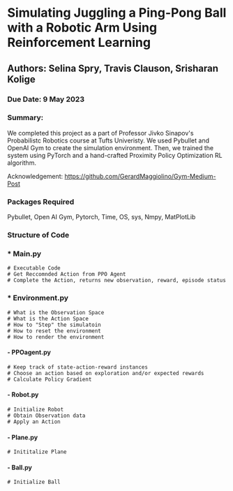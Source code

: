 # Simulating Juggling a Ping-Pong Ball with a Robotic Arm Using Reinforcement Learning
## Authors: Selina Spry, Travis Clauson, Srisharan Kolige
### Due Date: 9 May 2023

### Summary:

We completed this project as a part of Professor Jivko Sinapov's Probabilistc Robotics course at Tufts Univeristy. We used Pybullet and OpenAI Gym to create the simulation environment. Then, we trained the system using PyTorch and a hand-crafted Proximity Policy Optimization RL algorithm.  

Acknowledgement: https://github.com/GerardMaggiolino/Gym-Medium-Post

### Packages Required

Pybullet,
Open AI Gym,
Pytorch,
Time,
OS,
sys,
Nmpy,
MatPlotLib


### Structure of Code

### * Main.py
    # Executable Code
    # Get Reccomnded Action from PPO Agent
    # Complete the Action, returns new observation, reward, episode status
    
### * Environment.py
    # What is the Observation Space
    # What is the Action Space
    # How to "Step" the simulatoin
    # How to reset the environment
    # How to render the environment

  ####   - PPOagent.py
    # Keep track of state-action-reward instances
    # Choose an action based on exploration and/or expected rewards
    # Calculate Policy Gradient
    
  ####   - Robot.py
    # Initialize Robot
    # Obtain Observation data
    # Apply an Action
 
  ####   - Plane.py
    # Inititalize Plane

  ####   - Ball.py
    # Initialize Ball
  
